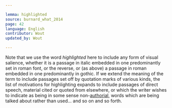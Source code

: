 ```yaml
---

lemma: highlighted
source: burnard_what_2014
page: 42
language: English
contributor: Wout
updated_by: Wout

---
```


Note that we use the word _highlighted_ here to include any form of visual salience, whether it is a passage in italic embedded in one predominantly set in roman font, or the reverse, or (as above) a passage in roman embedded in one predominantly in gothic. If we extend the meaning of the term to include passages set off by quotation marks of various kinds, the list of motivations for highlighting expands to include passages of direct speech, material cited or quoted from elsewhere, or which the writer wishes to indicate as being in some sense non-[authorial](authorial.html), words which are being talked about rather than used... and so on and so forth.
